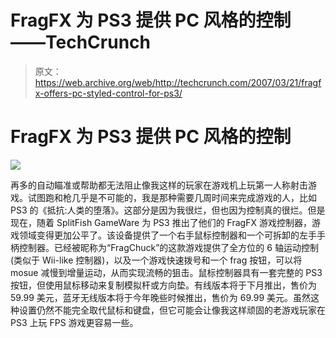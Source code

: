 # FragFX 为 PS3 提供 PC 风格的控制——TechCrunch

> 原文：<https://web.archive.org/web/http://techcrunch.com/2007/03/21/fragfx-offers-pc-styled-control-for-ps3/>

# FragFX 为 PS3 提供 PC 风格的控制

![](img/9c305e54b13d57623972cf1d87362668.png)

再多的自动瞄准或帮助都无法阻止像我这样的玩家在游戏机上玩第一人称射击游戏。试图跑和枪几乎是不可能的，我是那种需要几周时间来完成游戏的人，比如 PS3 的《抵抗:人类的堕落》。这部分是因为我很烂，但也因为控制真的很烂。但是现在，随着 SplitFish GameWare 为 PS3 推出了他们的 FragFX 游戏控制器，游戏领域变得更加公平了。该设备提供了一个右手鼠标控制器和一个可拆卸的左手手柄控制器。已经被昵称为“FragChuck”的这款游戏提供了全方位的 6 轴运动控制(类似于 Wii-like 控制器)，以及一个游戏快速拨号和一个 frag 按钮，可以将 mosue 减慢到增量运动，从而实现流畅的狙击。鼠标控制器具有一套完整的 PS3 按钮，但使用鼠标移动来复制模拟杆或方向垫。有线版本将于下月推出，售价为 59.99 美元，蓝牙无线版本将于今年晚些时候推出，售价为 69.99 美元。虽然这种设置仍然不能完全取代鼠标和键盘，但它可能会让像我这样顽固的老游戏玩家在 PS3 上玩 FPS 游戏更容易一些。